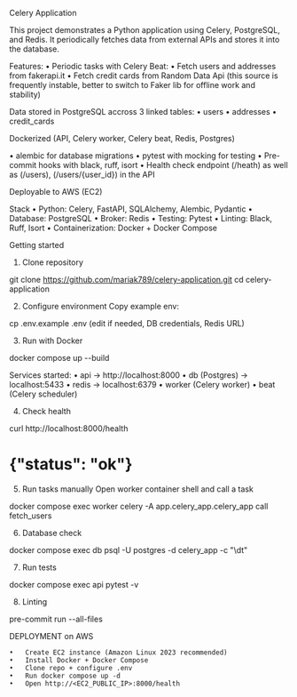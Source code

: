 Celery Application

This project demonstrates a Python application using Celery, PostgreSQL, and Redis.
It periodically fetches data from external APIs and stores it into the database.

Features:
	•	Periodic tasks with Celery Beat:
    •   Fetch users and addresses from fakerapi.it
    •   Fetch credit cards from Random Data Api (this source is frequently instable, better to switch to Faker lib for offline work and stability)

Data stored in PostgreSQL accross 3 linked tables:
• users
• addresses
• credit_cards

Dockerized (API, Celery worker, Celery beat, Redis, Postgres)

• alembic for database migrations
• pytest with mocking for testing 
• Pre-commit hooks with black, ruff, isort
• Health check endpoint (/heath) as well as (/users), (/users/{user_id}) in the API 

Deployable to AWS (EC2)

Stack
	•	Python: Celery, FastAPI, SQLAlchemy, Alembic, Pydantic
	•	Database: PostgreSQL
	•	Broker: Redis
	•	Testing: Pytest
	•	Linting: Black, Ruff, Isort
	•	Containerization: Docker + Docker Compose


Getting started

1. Clone repository 

git clone https://github.com/mariak789/celery-application.git
cd celery-application

2. Configure environment 
Copy example env:

cp .env.example .env 
(edit if needed, DB credentials, Redis URL)

3. Run with Docker 

docker compose up --build 

Services started:
	•	api → http://localhost:8000
	•	db (Postgres) → localhost:5433
	•	redis → localhost:6379
	•	worker (Celery worker)
	•	beat (Celery scheduler)

4. Check health 

curl http://localhost:8000/health
# {"status": "ok"}

5. Run tasks manually 
Open worker container shell and call a task 

docker compose exec worker celery -A app.celery_app.celery_app call fetch_users

6. Database check 

docker compose exec db psql -U postgres -d celery_app -c "\dt"

7. Run tests

docker compose exec api pytest -v

8. Linting 

pre-commit run --all-files


DEPLOYMENT on AWS 

	•	Create EC2 instance (Amazon Linux 2023 recommended)
	•	Install Docker + Docker Compose
	•	Clone repo + configure .env
	•	Run docker compose up -d
	•	Open http://<EC2_PUBLIC_IP>:8000/health



